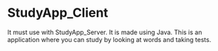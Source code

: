 # StudyApp_Client

It must use with StudyApp_Server.
It is made using Java.
This is an application where you can study by looking at words and taking tests.
